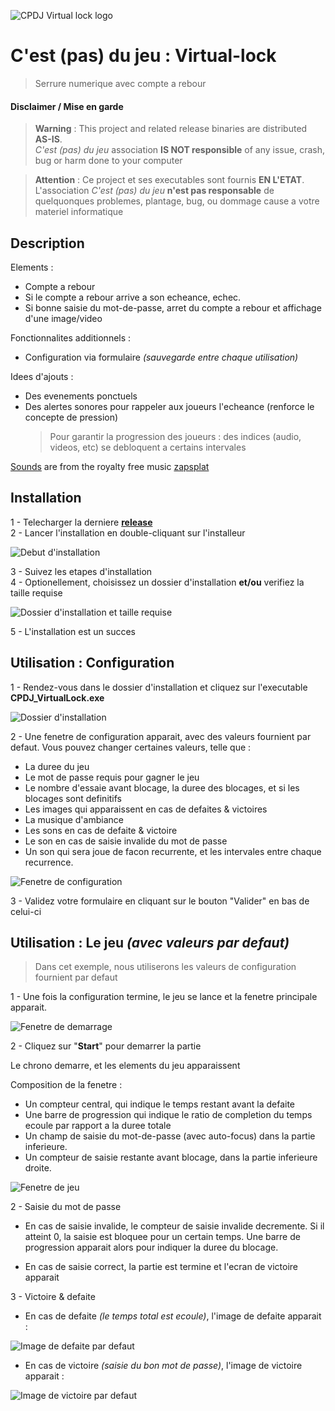 ![CPDJ Virtual lock logo](https://github.com/cpdj37-c-est-pas-du-jeu/Virtual-lock/blob/master/CPDJ_VirtualLock/ressources/images/logo/Virtual_lock_logo_128_x_128.png)

# C'est (pas) du jeu : Virtual-lock
> Serrure numerique avec compte a rebour

#### Disclaimer / Mise en garde

> **Warning** : This project and related release binaries are distributed **AS-IS**.<br>
> *C'est (pas) du jeu* association **IS NOT responsible** of any issue, crash, bug or harm done to your computer

> **Attention** : Ce project et ses executables sont fournis **EN L'ETAT**.<br>
> L'association *C'est (pas) du jeu* **n'est pas responsable** de quelquonques problemes, plantage, bug, ou dommage cause a votre materiel informatique

## Description

Elements :
- Compte a rebour
- Si le compte a rebour arrive a son echeance, echec.
- Si bonne saisie du mot-de-passe, arret du compte a rebour et affichage d'une image/video

Fonctionnalites additionnels :
- Configuration via formulaire *(sauvegarde entre chaque utilisation)*

Idees d'ajouts :
- Des evenements ponctuels
- Des alertes sonores pour rappeler aux joueurs l'echeance (renforce le concepte de pression)
  > Pour garantir la progression des joueurs : des indices (audio, videos, etc) se debloquent a certains intervales

[Sounds](https://github.com/cpdj37-c-est-pas-du-jeu/Virtual-lock/tree/master/CPDJ_VirtualLock/ressources/sounds/) are from the royalty free music [zapsplat](https://www.zapsplat.com)

## Installation

1 - Telecharger la derniere [**release**](https://github.com/cpdj37-c-est-pas-du-jeu/Virtual-lock/releases)<br>
2 - Lancer l'installation en double-cliquant sur l'installeur<br>

![Debut d'installation](https://github.com/cpdj37-c-est-pas-du-jeu/Virtual-lock/blob/master/misc/app_screenshots/latest/installation.PNG)

3 - Suivez les etapes d'installation<br>
4 - Optionellement, choisissez un dossier d'installation **et/ou** verifiez la taille requise<br>

![Dossier d'installation et taille requise](https://github.com/cpdj37-c-est-pas-du-jeu/Virtual-lock/blob/master/misc/app_screenshots/latest/installation_target.PNG)

5 - L'installation est un succes<br>

## Utilisation : Configuration

1 - Rendez-vous dans le dossier d'installation et cliquez sur l'executable **CPDJ_VirtualLock.exe**<br>

![Dossier d'installation](https://github.com/cpdj37-c-est-pas-du-jeu/Virtual-lock/blob/master/misc/app_screenshots/latest/installation_result.PNG)

2 - Une fenetre de configuration apparait, avec des valeurs fournient par defaut. Vous pouvez changer certaines valeurs, telle que :
- La duree du jeu
- Le mot de passe requis pour gagner le jeu
- Le nombre d'essaie avant blocage, la duree des blocages, et si les blocages sont definitifs
- Les images qui apparaissent en cas de defaites & victoires
- La musique d'ambiance
- Les sons en cas de defaite & victoire
- Le son en cas de saisie invalide du mot de passe
- Un son qui sera joue de facon recurrente, et les intervales entre chaque recurrence.

![Fenetre de configuration](https://github.com/cpdj37-c-est-pas-du-jeu/Virtual-lock/blob/master/misc/app_screenshots/latest/window_configuration.PNG)

3 - Validez votre formulaire en cliquant sur le bouton "Valider" en bas de celui-ci<br>

## Utilisation : Le jeu *(avec valeurs par defaut)*

> Dans cet exemple, nous utiliserons les valeurs de configuration fournient par defaut

1 - Une fois la configuration termine, le jeu se lance et la fenetre principale apparait.<br>

![Fenetre de demarrage](https://github.com/cpdj37-c-est-pas-du-jeu/Virtual-lock/blob/master/misc/app_screenshots/latest/window_main_unstarted.PNG)

2 - Cliquez sur "**Start**" pour demarrer la partie

Le chrono demarre, et les elements du jeu apparaissent

Composition de la fenetre :
- Un compteur central, qui indique le temps restant avant la defaite
- Une barre de progression qui indique le ratio de completion du temps ecoule par rapport a la duree totale
- Un champ de saisie du mot-de-passe (avec auto-focus) dans la partie inferieure.
- Un compteur de saisie restante avant blocage, dans la partie inferieure droite.

![Fenetre de jeu](https://github.com/cpdj37-c-est-pas-du-jeu/Virtual-lock/blob/master/misc/app_screenshots/latest/window_in_game.PNG)

2 - Saisie du mot de passe
- En cas de saisie invalide, le compteur de saisie invalide decremente. Si il atteint 0, la saisie est bloquee pour un certain temps. Une barre de progression apparait alors pour indiquer la duree du blocage.

- En cas de saisie correct, la partie est termine et l'ecran de victoire apparait

3 - Victoire & defaite

- En cas de defaite *(le temps total est ecoule)*, l'image de defaite apparait :

![Image de defaite par defaut](https://github.com/cpdj37-c-est-pas-du-jeu/Virtual-lock/blob/master/misc/app_screenshots/latest/window_success.PNG)

- En cas de victoire *(saisie du bon mot de passe)*, l'image de victoire apparait :

![Image de victoire par defaut](https://github.com/cpdj37-c-est-pas-du-jeu/Virtual-lock/blob/master/misc/app_screenshots/latest/window_success.PNG)
